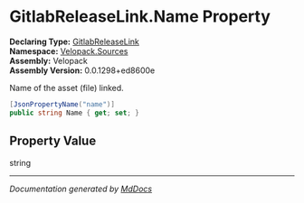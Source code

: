 ﻿<!--  
  <auto-generated>   
    The contents of this file were generated by a tool.  
    Changes to this file may be list if the file is regenerated  
  </auto-generated>   
-->

# GitlabReleaseLink.Name Property

**Declaring Type:** [GitlabReleaseLink](../index.md)  
**Namespace:** [Velopack.Sources](../../index.md)  
**Assembly:** Velopack  
**Assembly Version:** 0.0.1298+ed8600e

Name of the asset (file) linked.

```csharp
[JsonPropertyName("name")]
public string Name { get; set; }
```

## Property Value

string

___

*Documentation generated by [MdDocs](https://github.com/ap0llo/mddocs)*

